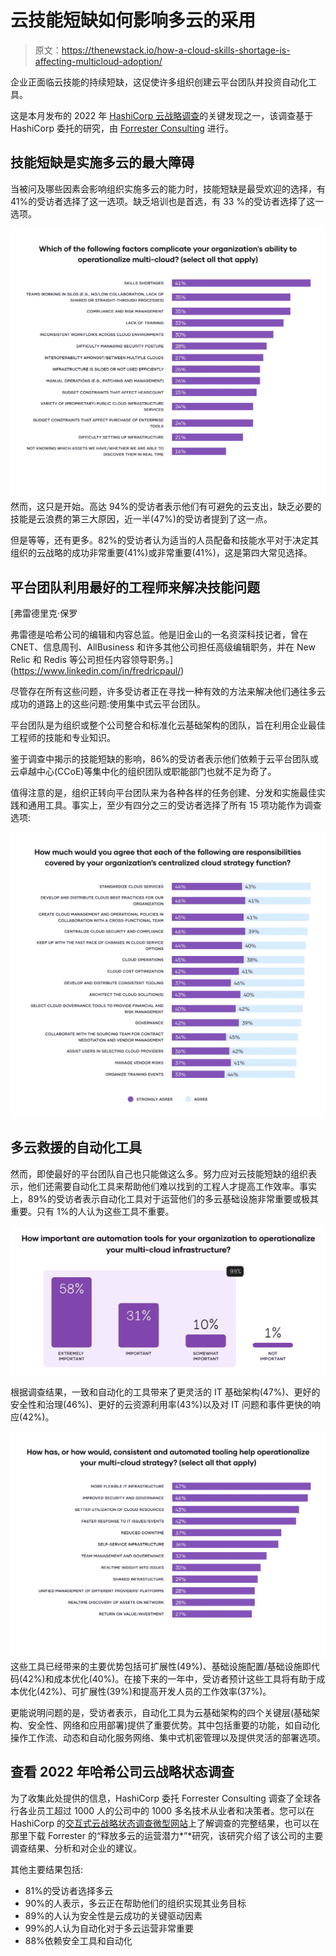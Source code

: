 # 云技能短缺如何影响多云的采用

> 原文：<https://thenewstack.io/how-a-cloud-skills-shortage-is-affecting-multicloud-adoption/>

企业正面临云技能的持续短缺，这促使许多组织创建云平台团队并投资自动化工具。

这是本月发布的 2022 年 [HashiCorp 云战略调查](https://www.hashicorp.com/state-of-the-cloud)的关键发现之一，该调查基于 HashiCorp 委托的研究，由 [Forrester Consulting](https://www.forrester.com/consulting/) 进行。

## 技能短缺是实施多云的最大障碍

当被问及哪些因素会影响组织实施多云的能力时，技能短缺是最受欢迎的选择，有 41%的受访者选择了这一选项。缺乏培训也是首选，有 33 %的受访者选择了这一选项。

![](img/550f80bfc4fb0aa7f3464859be5b9dbc.png)然而，这只是开始。高达 94%的受访者表示他们有可避免的云支出，缺乏必要的技能是云浪费的第三大原因，近一半(47%)的受访者提到了这一点。

但是等等，还有更多。82%的受访者认为适当的人员配备和技能水平对于决定其组织的云战略的成功非常重要(41%)或非常重要(41%)，这是第四大常见选择。

## 平台团队利用最好的工程师来解决技能问题

 [弗雷德里克·保罗

弗雷德是哈希公司的编辑和内容总监。他是旧金山的一名资深科技记者，曾在 CNET、信息周刊、AllBusiness 和许多其他公司担任高级编辑职务，并在 New Relic 和 Redis 等公司担任内容领导职务。](https://www.linkedin.com/in/fredricpaul/) 

尽管存在所有这些问题，许多受访者正在寻找一种有效的方法来解决他们通往多云成功的道路上的这些问题:使用集中式云平台团队。

平台团队是为组织或整个公司整合和标准化云基础架构的团队，旨在利用企业最佳工程师的技能和专业知识。

鉴于调查中揭示的技能短缺的影响，86%的受访者表示他们依赖于云平台团队或云卓越中心(CCoE)等集中化的组织团队或职能部门也就不足为奇了。

值得注意的是，组织正转向平台团队来为各种各样的任务创建、分发和实施最佳实践和通用工具。事实上，至少有四分之三的受访者选择了所有 15 项功能作为调查选项:

![](img/87baca40273b09aa26038a222cbbf448.png)

## 多云救援的自动化工具

然而，即使最好的平台团队自己也只能做这么多。努力应对云技能短缺的组织表示，他们还需要自动化工具来帮助他们难以找到的工程人才提高工作效率。事实上，89%的受访者表示自动化工具对于运营他们的多云基础设施非常重要或极其重要。只有 1%的人认为这些工具不重要。

![](img/def008032a63dc0e4a25faa56edcdfc6.png)

根据调查结果，一致和自动化的工具带来了更灵活的 IT 基础架构(47%)、更好的安全性和治理(46%)、更好的云资源利用率(43%)以及对 IT 问题和事件更快的响应(42%)。

![](img/487b4bfe90348c36e1cfca4e1161a0f5.png)这些工具已经带来的主要优势包括可扩展性(49%)、基础设施配置/基础设施即代码(42%)和成本优化(40%)。在接下来的一年中，受访者预计这些工具将有助于成本优化(42%)、可扩展性(39%)和提高开发人员的工作效率(37%)。

更能说明问题的是，受访者表示，自动化工具为云基础架构的四个关键层(基础架构、安全性、网络和应用部署)提供了重要优势。其中包括重要的功能，如自动化操作工作流、动态和自动化服务网络、集中式机密管理以及提供灵活的部署选项。

## 查看 2022 年哈希公司云战略状态调查

为了收集此处提供的信息，HashiCorp 委托 Forrester Consulting 调查了全球各行各业员工超过 1000 人的公司中的 1000 多名技术从业者和决策者。您可以在 HashiCorp 的[交互式云战略状态调查微型网站](https://www.hashicorp.com/state-of-the-cloud)上了解调查的完整结果，也可以在那里下载 Forrester 的“释放多云的运营潜力*”*研究，该研究介绍了该公司的主要调查结果、分析和对企业的建议。

其他主要结果包括:

*   81%的受访者选择多云
*   90%的人表示，多云正在帮助他们的组织实现其业务目标
*   89%的人认为安全性是云成功的关键驱动因素
*   99%的人认为自动化对于多云运营非常重要
*   88%依赖安全工具和自动化

<svg xmlns:xlink="http://www.w3.org/1999/xlink" viewBox="0 0 68 31" version="1.1"><title>Group</title> <desc>Created with Sketch.</desc></svg>